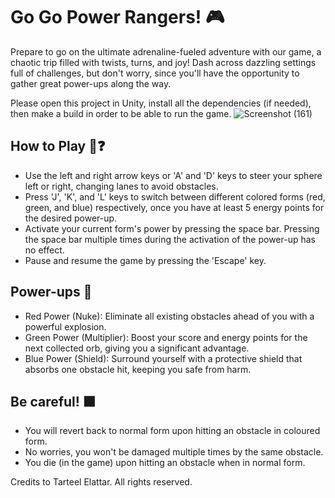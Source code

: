 # Go Go Power Rangers! 🎮

Prepare to go on the ultimate adrenaline-fueled adventure with our game, a chaotic trip filled with twists, turns, and joy! Dash across dazzling settings full of challenges, but don't worry, since you'll have the opportunity to gather great power-ups along the way.

Please open this project in Unity, install all the dependencies (if needed), then make a build in order to be able to run the game.
![Screenshot (161)](https://github.com/telattar/unity-go-go-power-rangers/assets/110330655/e85ef74a-7450-4324-936a-853beb31aba7)

## How to Play 🤔❓
- Use the left and right arrow keys or 'A' and 'D' keys to steer your sphere left or right, changing lanes to avoid obstacles.
- Press 'J', 'K', and 'L' keys to switch between different colored forms (red, green, and blue) respectively, once you have at least 5 energy points for the desired power-up.
- Activate your current form's power by pressing the space bar. Pressing the space bar multiple times during the activation of the power-up has no effect.
- Pause and resume the game by pressing the 'Escape' key.
  
## Power-ups 💪
- Red Power (Nuke): Eliminate all existing obstacles ahead of you with a powerful explosion.
- Green Power (Multiplier): Boost your score and energy points for the next collected orb, giving you a significant advantage.
- Blue Power (Shield): Surround yourself with a protective shield that absorbs one obstacle hit, keeping you safe from harm.

## Be careful! 🟫
- You will revert back to normal form upon hitting an obstacle in coloured form.
- No worries, you won't be damaged multiple times by the same obstacle.
- You die (in the game) upon hitting an obstacle when in normal form.


Credits to Tarteel Elattar. All rights reserved.
